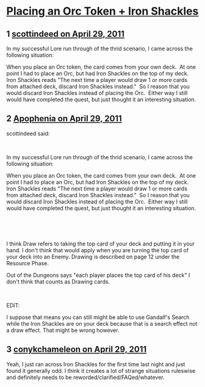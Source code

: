 # [Placing an Orc Token + Iron Shackles](https://community.fantasyflightgames.com/topic/45996-placing-an-orc-token-iron-shackles/)

## 1 [scottindeed on April 29, 2011](https://community.fantasyflightgames.com/topic/45996-placing-an-orc-token-iron-shackles/?do=findComment&comment=461112)

In my successful Lore run through of the thrid scenario, I came across the following situation:

When you place an Orc token, the card comes from your own deck.  At one point I had to place an Orc, but had Iron Shackles on the top of my deck.  Iron Shackles reads "The next time a player would draw 1 or more cards from attached deck, discard Iron Shackles instead."  So I reason that you would discard Iron Shackles instead of placing the Orc.  Either way I still would have completed the quest, but just thought it an interesting situation.

## 2 [Apophenia on April 29, 2011](https://community.fantasyflightgames.com/topic/45996-placing-an-orc-token-iron-shackles/?do=findComment&comment=461125)

scottindeed said:

 

In my successful Lore run through of the thrid scenario, I came across the following situation:

When you place an Orc token, the card comes from your own deck.  At one point I had to place an Orc, but had Iron Shackles on the top of my deck.  Iron Shackles reads "The next time a player would draw 1 or more cards from attached deck, discard Iron Shackles instead."  So I reason that you would discard Iron Shackles instead of placing the Orc.  Either way I still would have completed the quest, but just thought it an interesting situation.

 

 

I think Draw refers to taking the top card of your deck and putting it in your hand. I don't think that would apply when you are turning the top card of your deck into an Enemy. Drawing is described on page 12 under the Resource Phase. 

Out of the Dungeons says "each player places the top card of his deck" I don't think that counts as Drawing cards. 

 

EDIT: 

I suppose that means you can still might be able to use Gandalf's Search while the Iron Shackles are on your deck because that is a search effect not a draw effect. That might be wrong however.

## 3 [conykchameleon on April 29, 2011](https://community.fantasyflightgames.com/topic/45996-placing-an-orc-token-iron-shackles/?do=findComment&comment=461205)

Yeah, I just ran across Iron Shackles for the first time last night and just found it generally odd. I think it creates a lot of strange situations ruleswise and definitely needs to be reworded/clarified/FAQed/whatever.

